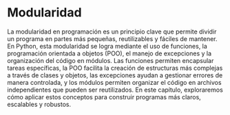 # Modularidad

La modularidad en programación es un principio clave que permite dividir un programa en partes más pequeñas, reutilizables y fáciles de mantener. En Python, esta modularidad se logra mediante el uso de funciones, la programación orientada a objetos (POO), el manejo de excepciones y la organización del código en módulos. Las funciones permiten encapsular tareas específicas, la POO facilita la creación de estructuras más complejas a través de clases y objetos, las excepciones ayudan a gestionar errores de manera controlada, y los módulos permiten organizar el código en archivos independientes que pueden ser reutilizados. En este capítulo, exploraremos cómo aplicar estos conceptos para construir programas más claros, escalables y robustos.
